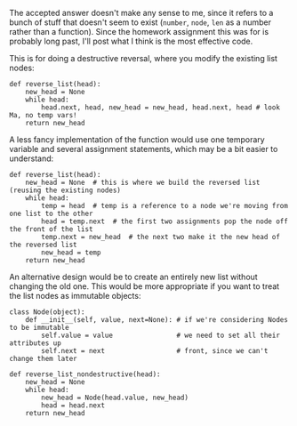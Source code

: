 The accepted answer doesn't make any sense to me, since it refers to a bunch of stuff that doesn't seem to exist (`number`, `node`, `len` as a number rather than a function). Since the homework assignment this was for is probably long past, I'll post what I think is the most effective code.

This is for doing a destructive reversal, where you modify the existing list nodes:

```
def reverse_list(head):
    new_head = None
    while head:
        head.next, head, new_head = new_head, head.next, head # look Ma, no temp vars!
    return new_head

```

A less fancy implementation of the function would use one temporary variable and several assignment statements, which may be a bit easier to understand:

```
def reverse_list(head):
    new_head = None  # this is where we build the reversed list (reusing the existing nodes)
    while head:
        temp = head  # temp is a reference to a node we're moving from one list to the other
        head = temp.next  # the first two assignments pop the node off the front of the list
        temp.next = new_head  # the next two make it the new head of the reversed list
        new_head = temp
    return new_head

```

An alternative design would be to create an entirely new list without changing the old one. This would be more appropriate if you want to treat the list nodes as immutable objects:

```
class Node(object):
    def __init__(self, value, next=None): # if we're considering Nodes to be immutable
        self.value = value                # we need to set all their attributes up
        self.next = next                  # front, since we can't change them later

def reverse_list_nondestructive(head):
    new_head = None
    while head:
        new_head = Node(head.value, new_head)
        head = head.next
    return new_head
```
